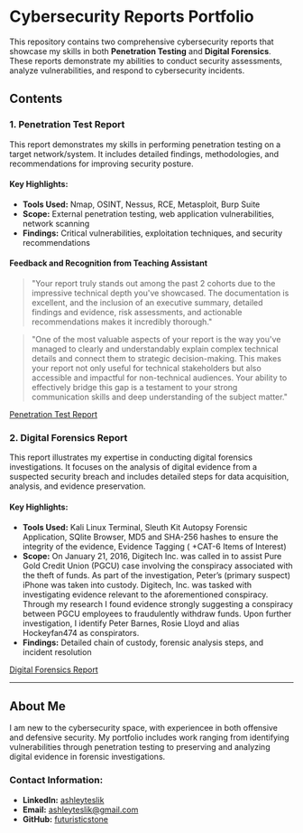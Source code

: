 # Cybersecurity Reports Portfolio

This repository contains two comprehensive cybersecurity reports that showcase my skills in both **Penetration Testing** and **Digital Forensics**. These reports demonstrate my abilities to conduct security assessments, analyze vulnerabilities, and respond to cybersecurity incidents.

## Contents

### 1. Penetration Test Report
This report demonstrates my skills in performing penetration testing on a target network/system. It includes detailed findings, methodologies, and recommendations for improving security posture.

#### Key Highlights:
- **Tools Used:** Nmap, OSINT, Nessus, RCE, Metasploit, Burp Suite
- **Scope:** External penetration testing, web application vulnerabilities, network scanning
- **Findings:** Critical vulnerabilities, exploitation techniques, and security recommendations

#### Feedback and Recognition from Teaching Assistant
> "Your report truly stands out among the past 2 cohorts due to the impressive technical depth you've showcased. The documentation is excellent, and the inclusion of an executive summary, detailed findings and evidence, risk assessments, and actionable recommendations makes it incredibly thorough."

> "One of the most valuable aspects of your report is the way you've managed to clearly and understandably explain complex technical details and connect them to strategic decision-making. This makes your report not only useful for technical stakeholders but also accessible and impactful for non-technical audiences. Your ability to effectively bridge this gap is a testament to your strong communication skills and deep understanding of the subject matter."

[Penetration Test Report](./pen-test.pdf)

### 2. Digital Forensics Report
This report illustrates my expertise in conducting digital forensics investigations. It focuses on the analysis of digital evidence from a suspected security breach and includes detailed steps for data acquisition, analysis, and evidence preservation.

#### Key Highlights:
- **Tools Used:** Kali Linux Terminal, Sleuth Kit Autopsy Forensic Application, SQlite Browser, MD5 and SHA-256 hashes to ensure the integrity of the evidence, Evidence Tagging ( +CAT-6 Items of Interest)
- **Scope:** On January 21, 2016, Digitech Inc. was called in to assist Pure Gold Credit Union (PGCU) case involving the conspiracy associated with the theft of funds. As part of the investigation, Peter’s (primary suspect) iPhone was taken into custody. Digitech, Inc. was tasked with investigating evidence relevant to the aforementioned conspiracy. Through my research I found evidence strongly suggesting a conspiracy between PGCU employees to fraudulently withdraw funds. Upon further investigation, I identify Peter Barnes, Rosie Lloyd and alias Hockeyfan474 as conspirators. 
- **Findings:** Detailed chain of custody, forensic analysis steps, and incident resolution

[Digital Forensics Report](digital-forensics-autopsy-kalilinux.pdf)

---

## About Me
I am new to the cybersecurity space, with experiencee in both offensive and defensive security. My portfolio includes work ranging from identifying vulnerabilities through penetration testing to preserving and analyzing digital evidence in forensic investigations. 

### Contact Information:
- **LinkedIn:** [ashleyteslik](https://www.linkedin.com/in/ashleyteslik)
- **Email:** ashleyteslik@gmail.com
- **GitHub:** [futuristicstone](https://github.com/futuristicstone)
